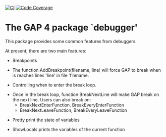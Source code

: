 [![CI](https://github.com/gap-packages/debugger/actions/workflows/CI.yml/badge.svg)](https://github.com/gap-packages/debugger/actions/workflows/CI.yml)
[![Code Coverage](https://codecov.io/github/gap-packages/debugger/coverage.svg?branch=master&token=)](https://codecov.io/gh/gap-packages/debugger)

The GAP 4 package `debugger'
==============================

This package provides some common features from debuggers.

At present, there are two main features:

* Breakpoints
 - The function AddBreakpoint(filename, line) will force GAP to break
   when is reaches lines 'line' in file 'filename.

* Controlling when to enter the break loop.
 - Once in the break loop, function BreakNextLine will make GAP break
   on the next line. Users can also break on:
     - BreakNextEnterFunction, BreakEveryEnterFunction
     - BreakNextLeaveFunction, BreakEveryLeaveFunction

* Pretty print the state of variables
 - ShowLocals prints the variables of the current function